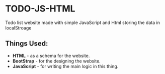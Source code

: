 # TODO-JS-HTML
Todo list website  made with simple JavaScript and Html storing the data in localStroage 

## Things Used:
- **HTML** - as a schema for the website.
- **BootStrap** - for the designing the website.
- **JavaScript** - for writing the main logic in this thing.
